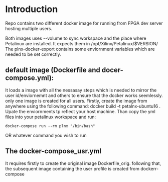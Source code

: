 # Introduction
Repo contains two different docker image for running from FPGA dev server hosting multiple users.

Both images uses --volume to sync workspace and the place where Petalinux are installed. 
It expects them in /opt/Xilinx/Petalinux/$VERSION/
The plnx-docker-export contains some enviornment variables which are needed to be set correctly.

## default image (Dockerfile and docer-compose.yml):
It loads a image with all the nessasay steps which is needed to mirror the user id/enviornemnt and others
to ensure that the docker works seemlessly. only one image is created for all users.
Firstly, create the image from anywhere using the following command: docker build -t petalnx-ubuntu16 . 
Upate the enviornments tp reflect your host machine. Than copy the yml files into your petalinux workspace 
and run: 

```docker-compose run --rm plnx "/bin/bash"  ```

OR whatever command you wish to run

## The docker-compose_usr.yml 
It requires firstly to create the original image Dockerfile_orig. following that, the subsequent image containing 
the user profile is created from dockerr-compose
